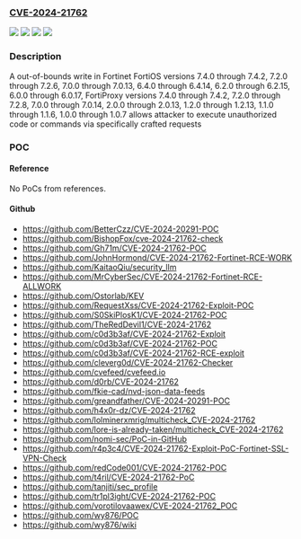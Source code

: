 ### [CVE-2024-21762](https://cve.mitre.org/cgi-bin/cvename.cgi?name=CVE-2024-21762)
![](https://img.shields.io/static/v1?label=Product&message=FortiOS&color=blue)
![](https://img.shields.io/static/v1?label=Product&message=FortiProxy&color=blue)
![](https://img.shields.io/static/v1?label=Version&message=7.4.0%3C%3D%207.4.2%20&color=brighgreen)
![](https://img.shields.io/static/v1?label=Vulnerability&message=Execute%20unauthorized%20code%20or%20commands&color=brighgreen)

### Description

A out-of-bounds write in Fortinet FortiOS versions 7.4.0 through 7.4.2, 7.2.0 through 7.2.6, 7.0.0 through 7.0.13, 6.4.0 through 6.4.14, 6.2.0 through 6.2.15, 6.0.0 through 6.0.17, FortiProxy versions 7.4.0 through 7.4.2, 7.2.0 through 7.2.8, 7.0.0 through 7.0.14, 2.0.0 through 2.0.13, 1.2.0 through 1.2.13, 1.1.0 through 1.1.6, 1.0.0 through 1.0.7 allows attacker to execute unauthorized code or commands via specifically crafted requests

### POC

#### Reference
No PoCs from references.

#### Github
- https://github.com/BetterCzz/CVE-2024-20291-POC
- https://github.com/BishopFox/cve-2024-21762-check
- https://github.com/Gh71m/CVE-2024-21762-POC
- https://github.com/JohnHormond/CVE-2024-21762-Fortinet-RCE-WORK
- https://github.com/KaitaoQiu/security_llm
- https://github.com/MrCyberSec/CVE-2024-21762-Fortinet-RCE-ALLWORK
- https://github.com/Ostorlab/KEV
- https://github.com/RequestXss/CVE-2024-21762-Exploit-POC
- https://github.com/S0SkiPlosK1/CVE-2024-21762-POC
- https://github.com/TheRedDevil1/CVE-2024-21762
- https://github.com/c0d3b3af/CVE-2024-21762-Exploit
- https://github.com/c0d3b3af/CVE-2024-21762-POC
- https://github.com/c0d3b3af/CVE-2024-21762-RCE-exploit
- https://github.com/cleverg0d/CVE-2024-21762-Checker
- https://github.com/cvefeed/cvefeed.io
- https://github.com/d0rb/CVE-2024-21762
- https://github.com/fkie-cad/nvd-json-data-feeds
- https://github.com/greandfather/CVE-2024-20291-POC
- https://github.com/h4x0r-dz/CVE-2024-21762
- https://github.com/lolminerxmrig/multicheck_CVE-2024-21762
- https://github.com/lore-is-already-taken/multicheck_CVE-2024-21762
- https://github.com/nomi-sec/PoC-in-GitHub
- https://github.com/r4p3c4/CVE-2024-21762-Exploit-PoC-Fortinet-SSL-VPN-Check
- https://github.com/redCode001/CVE-2024-21762-POC
- https://github.com/t4ril/CVE-2024-21762-PoC
- https://github.com/tanjiti/sec_profile
- https://github.com/tr1pl3ight/CVE-2024-21762-POC
- https://github.com/vorotilovaawex/CVE-2024-21762_POC
- https://github.com/wy876/POC
- https://github.com/wy876/wiki

